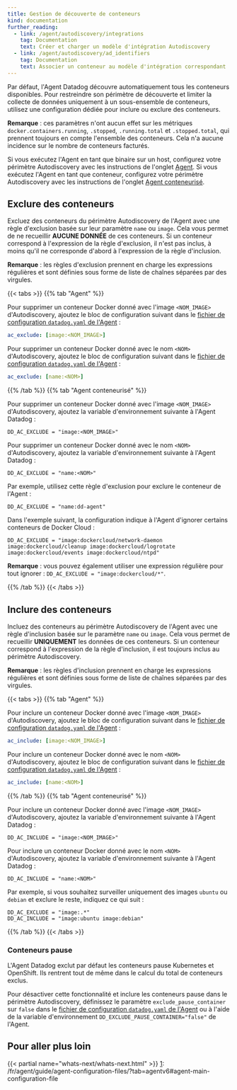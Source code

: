 ```yaml
---
title: Gestion de découverte de conteneurs
kind: documentation
further_reading:
  - link: /agent/autodiscovery/integrations
    tag: Documentation
    text: Créer et charger un modèle d'intégration Autodiscovery
  - link: /agent/autodiscovery/ad_identifiers
    tag: Documentation
    text: Associer un conteneur au modèle d'intégration correspondant
---
```

Par défaut, l'Agent Datadog découvre automatiquement tous les conteneurs disponibles. Pour restreindre son périmètre de découverte et limiter la collecte de données uniquement à un sous-ensemble de conteneurs, utilisez une configuration dédiée pour inclure ou exclure des conteneurs.

**Remarque** : ces paramètres n'ont aucun effet sur les métriques `docker.containers.running`, `.stopped`, `.running.total` et `.stopped.total`, qui prennent toujours en compte l'ensemble des conteneurs. Cela n'a aucune incidence sur le nombre de conteneurs facturés.

Si vous exécutez l'Agent en tant que binaire sur un host, configurez votre périmètre Autodiscovery avec les instructions de l'onglet [Agent](?tab=agent). Si vous exécutez l'Agent en tant que conteneur, configurez votre périmètre Autodiscovery avec les instructions de l'onglet [Agent conteneurisé](?tab=Agent-conteneurise).

## Exclure des conteneurs

Excluez des conteneurs du périmètre Autodiscovery de l'Agent avec une règle d'exclusion basée sur leur paramètre `name` ou `image`. Cela vous permet de ne recueillir **AUCUNE DONNÉE** de ces conteneurs. Si un conteneur correspond à l'expression de la règle d'exclusion, il n'est pas inclus, à moins qu'il ne corresponde d'abord à l'expression de la règle d'inclusion.

**Remarque** : les règles d'exclusion prennent en charge les expressions régulières et sont définies sous forme de liste de chaînes séparées par des virgules.

{{< tabs >}}
{{% tab "Agent" %}}

Pour supprimer un conteneur Docker donné avec l'image `<NOM_IMAGE>` d'Autodiscovery, ajoutez le bloc de configuration suivant dans le [fichier de configuration `datadog.yaml` de l'Agent][1] :

```yaml
ac_exclude: [image:<NOM_IMAGE>]
```

Pour supprimer un conteneur Docker donné avec le nom `<NOM>` d'Autodiscovery, ajoutez le bloc de configuration suivant dans le [fichier de configuration `datadog.yaml` de l'Agent][1] :

```yaml
ac_exclude: [name:<NOM>]
```


[1]: /fr/agent/guide/agent-configuration-files/?tab=agentv6#agent-main-configuration-file
{{% /tab %}}
{{% tab "Agent conteneurisé" %}}

Pour supprimer un conteneur Docker donné avec l'image `<NOM_IMAGE>` d'Autodiscovery, ajoutez la variable d'environnement suivante à l'Agent Datadog :

```shell
DD_AC_EXCLUDE = "image:<NOM_IMAGE>"
```

Pour supprimer un conteneur Docker donné avec le nom `<NOM>` d'Autodiscovery, ajoutez la variable d'environnement suivante à l'Agent Datadog :

```shell
DD_AC_EXCLUDE = "name:<NOM>"
```

Par exemple, utilisez cette règle d'exclusion pour exclure le conteneur de l'Agent :

```shell
DD_AC_EXCLUDE = "name:dd-agent"
```

Dans l'exemple suivant, la configuration indique à l'Agent d'ignorer certains conteneurs de Docker Cloud :

```shell
DD_AC_EXCLUDE = "image:dockercloud/network-daemon image:dockercloud/cleanup image:dockercloud/logrotate image:dockercloud/events image:dockercloud/ntpd"
```

**Remarque** : vous pouvez également utiliser une expression régulière pour tout ignorer : `DD_AC_EXCLUDE = "image:dockercloud/*"`.


{{% /tab %}}
{{< /tabs >}}

## Inclure des conteneurs

Incluez des conteneurs au périmètre Autodiscovery de l'Agent avec une règle d'inclusion basée sur le paramètre `name` ou `image`. Cela vous permet de recueillir **UNIQUEMENT** les données de ces conteneurs. Si un conteneur correspond à l'expression de la règle d'inclusion, il est toujours inclus au périmètre Autodiscovery.

**Remarque** : les règles d'inclusion prennent en charge les expressions régulières et sont définies sous forme de liste de chaînes séparées par des virgules.

{{< tabs >}}
{{% tab "Agent" %}}

Pour inclure un conteneur Docker donné avec l'image `<NOM_IMAGE>` d'Autodiscovery, ajoutez le bloc de configuration suivant dans le [fichier de configuration `datadog.yaml` de l'Agent][1] :

```yaml
ac_include: [image:<NOM_IMAGE>]
```

Pour inclure un conteneur Docker donné avec le nom `<NOM>` d'Autodiscovery, ajoutez le bloc de configuration suivant dans le [fichier de configuration `datadog.yaml` de l'Agent][1] :

```yaml
ac_include: [name:<NOM>]
```


[1]: /fr/agent/guide/agent-configuration-files/?tab=agentv6#agent-main-configuration-file
{{% /tab %}}
{{% tab "Agent conteneurisé" %}}

Pour inclure un conteneur Docker donné avec l'image `<NOM_IMAGE>` d'Autodiscovery, ajoutez la variable d'environnement suivante à l'Agent Datadog :

```shell
DD_AC_INCLUDE = "image:<NOM_IMAGE>"
```

Pour inclure un conteneur Docker donné avec le nom `<NOM>` d'Autodiscovery, ajoutez la variable d'environnement suivante à l'Agent Datadog :

```shell
DD_AC_INCLUDE = "name:<NOM>"
```

Par exemple, si vous souhaitez surveiller uniquement des images `ubuntu` ou `debian` et exclure le reste, indiquez ce qui suit :

```
DD_AC_EXCLUDE = "image:.*"
DD_AC_INCLUDE = "image:ubuntu image:debian"
```

{{% /tab %}}
{{< /tabs >}}


### Conteneurs pause

L'Agent Datadog exclut par défaut les conteneurs pause Kubernetes et OpenShift. Ils rentrent tout de même dans le calcul du total de conteneurs exclus.

Pour désactiver cette fonctionnalité et inclure les conteneurs pause dans le périmètre Autodiscovery, définissez le paramètre `exclude_pause_container` sur `false` dans le [fichier de configuration `datadog.yaml` de l'Agent][1] ou à l'aide de la variable d'environnement `DD_EXCLUDE_PAUSE_CONTAINER="false"` de l'Agent.

## Pour aller plus loin

{{< partial name="whats-next/whats-next.html" >}}
[1]: /fr/agent/guide/agent-configuration-files/?tab=agentv6#agent-main-configuration-file